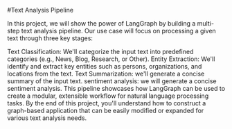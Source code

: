 #Text Analysis Pipeline

In this project, we will show the power of LangGraph by building a multi-step text analysis pipeline. Our use case will focus on processing a given text through three key stages:

Text Classification: We'll categorize the input text into predefined categories (e.g., News, Blog, Research, or Other).
Entity Extraction: We'll identify and extract key entities such as persons, organizations, and locations from the text.
Text Summarization:  we'll generate a concise summary of the input text.
sentiment analysis: we will generate a concise sentiment analysis.
This pipeline showcases how LangGraph can be used to create a modular, extensible workflow for natural language processing tasks. By the end of this project, you'll understand how to construct a graph-based application that can be easily modified or expanded for various text analysis needs.
